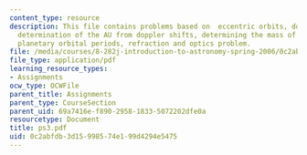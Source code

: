 ```yaml
---
content_type: resource
description: This file contains problems based on  eccentric orbits, doppler effect,
  determination of the AU from doppler shifts, determining the mass of a neutron star,
  planetary orbital periods, refraction and optics problem.
file: /media/courses/8-282j-introduction-to-astronomy-spring-2006/0c2abfdb3d15998574e199d4294e5475_ps3.pdf
file_type: application/pdf
learning_resource_types:
- Assignments
ocw_type: OCWFile
parent_title: Assignments
parent_type: CourseSection
parent_uid: 69a7416e-f890-2958-1833-5072202dfe0a
resourcetype: Document
title: ps3.pdf
uid: 0c2abfdb-3d15-9985-74e1-99d4294e5475
---
```

